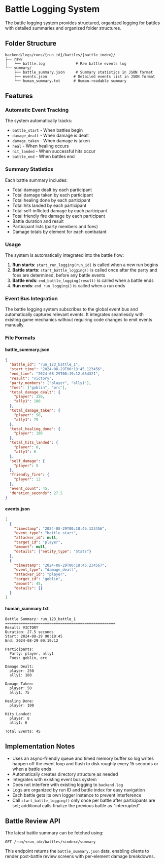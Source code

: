 # Battle Logging System

The battle logging system provides structured, organized logging for battles with detailed summaries and organized folder structures.

## Folder Structure

```
backend/logs/runs/{run_id}/battles/{battle_index}/
├── raw/
│   └── battle.log              # Raw battle events log
└── summary/
    ├── battle_summary.json     # Summary statistics in JSON format
    ├── events.json            # Detailed events list in JSON format
    └── human_summary.txt      # Human-readable summary
```

## Features

### Automatic Event Tracking
The system automatically tracks:
- `battle_start` - When battles begin
- `damage_dealt` - When damage is dealt
- `damage_taken` - When damage is taken  
- `heal` - When healing occurs
- `hit_landed` - When successful hits occur
- `battle_end` - When battles end

### Summary Statistics
Each battle summary includes:
- Total damage dealt by each participant
- Total damage taken by each participant
- Total healing done by each participant
- Total hits landed by each participant
- Total self-inflicted damage by each participant
- Total friendly fire damage by each participant
- Battle duration and result
- Participant lists (party members and foes)
- Damage totals by element for each combatant

### Usage

The system is automatically integrated into the battle flow:

1. **Run starts**: `start_run_logging(run_id)` is called when a new run begins
2. **Battle starts**: `start_battle_logging()` is called once after the party and foes are determined, before any battle events
3. **Battle ends**: `end_battle_logging(result)` is called when a battle ends
4. **Run ends**: `end_run_logging()` is called when a run ends

### Event Bus Integration

The battle logging system subscribes to the global event bus and automatically captures relevant events. It integrates seamlessly with existing game mechanics without requiring code changes to emit events manually.

### File Formats

#### battle_summary.json
```json
{
  "battle_id": "run_123_battle_1",
  "start_time": "2024-08-29T00:18:45.123456",
  "end_time": "2024-08-29T00:19:12.654321",
  "result": "victory",
  "party_members": ["player", "ally1"],
  "foes": ["goblin", "orc"],
  "total_damage_dealt": {
    "player": 250,
    "ally1": 180
  },
  "total_damage_taken": {
    "player": 50,
    "ally1": 75
  },
  "total_healing_done": {
    "player": 100
  },
  "total_hits_landed": {
    "player": 8,
    "ally1": 6
  },
  "self_damage": {
    "player": 5
  },
  "friendly_fire": {
    "player": 12
  },
  "event_count": 45,
  "duration_seconds": 27.5
}
```

#### events.json
```json
[
  {
    "timestamp": "2024-08-29T00:18:45.123456",
    "event_type": "battle_start",
    "attacker_id": null,
    "target_id": "player",
    "amount": null,
    "details": {"entity_type": "Stats"}
  },
  {
    "timestamp": "2024-08-29T00:18:45.234567",
    "event_type": "damage_dealt",
    "attacker_id": "player",
    "target_id": "goblin",
    "amount": 45,
    "details": {}
  }
]
```

#### human_summary.txt
```
Battle Summary: run_123_battle_1
==================================================
Result: VICTORY
Duration: 27.5 seconds
Start: 2024-08-29 00:18:45
End: 2024-08-29 00:19:12

Participants:
  Party: player, ally1
  Foes: goblin, orc

Damage Dealt:
  player: 250
  ally1: 180

Damage Taken:
  player: 50
  ally1: 75

Healing Done:
  player: 100

Hits Landed:
  player: 8
  ally1: 6

Total Events: 45
```

## Implementation Notes

- Uses an async-friendly queue and timed memory buffer so log writes happen off the event loop and flush to disk roughly every 15 seconds or when a battle ends
- Automatically creates directory structure as needed
- Integrates with existing event bus system
- Does not interfere with existing logging to `backend.log`
- Logs are organized by run ID and battle index for easy navigation
- Each battle gets its own logger instance to prevent interference
- Call `start_battle_logging()` only once per battle after participants are set; additional calls finalize the previous battle as "interrupted"

## Battle Review API

The latest battle summary can be fetched using:

```
GET /run/<run_id>/battles/<index>/summary
```

This endpoint returns the `battle_summary.json` data, enabling clients to
render post-battle review screens with per-element damage breakdowns.
